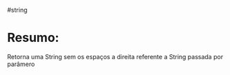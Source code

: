 #string 


# Resumo:
Retorna uma String sem os espaços a direita referente a String passada por parâmero